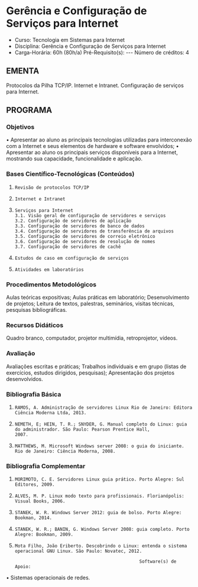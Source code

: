 # Gerência e Configuração de Serviços para Internet 

* Curso: Tecnologia em Sistemas para Internet
* Disciplina: Gerência e Configuração de Serviços para Internet                         
* Carga-Horária: 60h (80h/a)
    Pré-Requisito(s): ---                                                                   Número de créditos: 4

## EMENTA

Protocolos da Pilha TCP/IP. Internet e Intranet. Configuração de serviços para Internet.

## PROGRAMA
### Objetivos

•      Apresentar ao aluno as principais tecnologias utilizadas para interconexão com a Internet e seus elementos de hardware
       e software envolvidos;
•      Apresentar ao aluno os principais serviços disponíveis para a Internet, mostrando sua capacidade, funcionalidade e
       aplicação.

### Bases Científico-Tecnológicas (Conteúdos)

1.     Revisão de protocolos TCP/IP
2.     Internet e Intranet
3.     Serviços para Internet
       3.1. Visão geral de configuração de servidores e serviços
       3.2. Configuração de servidores de aplicação
       3.3. Configuração de servidores de banco de dados
       3.4. Configuração de servidores de transferência de arquivos
       3.5. Configuração de servidores de correio eletrônico
       3.6. Configuração de servidores de resolução de nomes
       3.7. Configuração de servidores de cachê
4.     Estudos de caso em configuração de serviços
5.     Atividades em laboratórios

### Procedimentos Metodológicos

Aulas teóricas expositivas; Aulas práticas em laboratório; Desenvolvimento de projetos; Leitura de textos, palestras,
seminários, visitas técnicas, pesquisas bibliográficas.

### Recursos Didáticos

Quadro branco, computador, projetor multimídia, retroprojetor, vídeos.

### Avaliação

Avaliações escritas e práticas; Trabalhos individuais e em grupo (listas de exercícios, estudos dirigidos, pesquisas);
Apresentação dos projetos desenvolvidos.

### Bibliografia Básica
1.     RAMOS, A. Administração de servidores Linux Rio de Janeiro: Editora Ciência Moderna Ltda, 2013.
2.     NEMETH, E; HEIN, T. R.; SNYDER, G. Manual completo do Linux: guia do administrador. São Paulo: Pearson Prentice Hall,
       2007.
3.     MATTHEWS, M. Microsoft Windows server 2008: o guia do iniciante. Rio de Janeiro: Ciência Moderna, 2008.

### Bibliografia Complementar
1.     MORIMOTO, C. E. Servidores Linux guia prático. Porto Alegre: Sul Editores, 2009.
2.     ALVES, M. P. Linux modo texto para profissionais. Florianópolis: Visual Books, 2006.
3.     STANEK, W. R. Windows Server 2012: guia de bolso. Porto Alegre: Bookman, 2014.
4.     STANEK, W. R.; BANIN, G. Windows Server 2008: guia completo. Porto Alegre: Bookman, 2009.
5.     Mota Filho, João Eriberto. Descobrindo o Linux: entenda o sistema operacional GNU Linux. São Paulo: Novatec, 2012.

                                                      Software(s) de Apoio:

•      Sistemas operacionais de redes.

